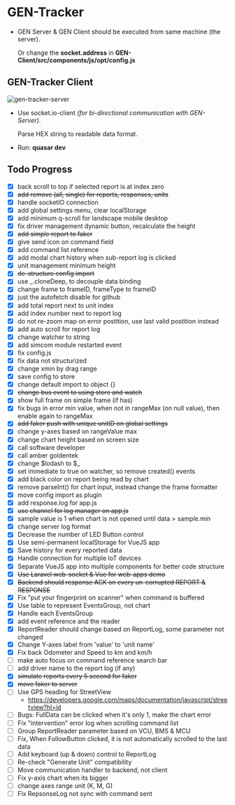 # GEN-Tracker

- GEN Server & GEN Client should be executed from same machine (the server).

  Or change the **socket.address** in **GEN-Client/src/components/js/opt/config.js**

## GEN-Tracker Client

![gen-tracker-server](gen-tracker-2020-02-05_10.51.37.gif)

- Use socket.io-client _(for bi-directional communication with GEN-Server)_.

  Parse HEX string to readable data format.

- Run: **quasar dev**

## Todo Progress

- [x] back scroll to top if selected report is at index zero
- [x] ~~add remove (all, single) for reports, responses, units~~
- [x] handle socketIO connection
- [x] add global settings menu, clear localStorage
- [x] add minimum q-scroll for landscape mobile desktop
- [x] fix driver management dynamic button, recalculate the height
- [x] ~~add simple report to faker~~
- [x] give send icon on command field
- [x] add command list reference
- [x] add modal chart history when sub-report log is clicked
- [x] unit management minimum height
- [x] ~~de-structure config import~~
- [x] use \_.cloneDeep, to decouple data binding
- [x] change frame to frameID, frameType to frameID
- [x] just the autofetch disable for github
- [x] add total report next to unit index
- [x] add index number next to report log
- [x] do not re-zoom map on error postition, use last valid postition instead
- [x] add auto scroll for report log
- [x] change watcher to string
- [x] add simcom module restarted event
- [x] fix config.js
- [x] fix data not structurized
- [x] change xmin by drag range
- [x] save config to store
- [x] change default import to object {}
- [x] ~~change bus event to using store and watch~~
- [x] show full frame on simple frame (if has)
- [x] fix bugs in error min value, when not in rangeMax (on null value), then enable again to rangeMax
- [x] ~~add faker push with unique unitID on global settings~~
- [x] change y-axes based on rangeValue max
- [x] change chart height based on screen size
- [x] call software developer
- [x] call amber goldentek
- [x] change $lodash to $\_
- [x] set immediate to true on watcher, so remove created() events
- [x] add black color on report being read by chart
- [x] remove parseInt() for chart input, instead change the frame formatter
- [x] move config import as plugin
- [x] add response.log for app.js
- [x] ~~use channel for log manager on app.js~~
- [x] sample value is 1 when chart is not opened until data > sample.min
- [x] change server log format
- [x] Decrease the number of LED Button control
- [x] Use semi-permanent localStorage for VueJS app
- [x] Save history for every reported data
- [x] Handle connection for multiple IoT devices
- [x] Separate VueJS app into multiple components for better code structure
- [x] ~~Use Laravel web-socket & Vue for web-apps demo~~
- [x] ~~Backend should response ACK on every un-corrupted REPORT & RESPONSE~~
- [x] Fix "put your fingerprint on scanner" when command is buffered
- [x] Use table to represent EventsGroup, not chart
- [x] Handle each EventsGroup
- [x] add event reference and the reader
- [x] ReportReader should change based on ReportLog, some parameter not changed
- [x] Change Y-axes label from 'value' to 'unit name'
- [x] Fix back Odometer and Speed to km and km/h
- [ ] make auto focus on command reference search bar
- [ ] add driver name to the report log (if any)
- [x] ~~simulate reports every 5 second for faker~~
- [x] ~~move faker to server~~
- [ ] Use GPS heading for StreetView
  - <https://developers.google.com/maps/documentation/javascript/streetview?hl=id>
- [ ] Bugs: FullData can be clicked when it's only 1, make the chart error
- [ ] Fix "intervention" error log when scrolling command list
- [ ] Group ReportReader parameter based on VCU, BMS & MCU
- [ ] Fix, When FollowButton clicked, it is not automatically scrolled to the last data
- [ ] Add keyboard (up & down) control to ReportLog
- [ ] Re-check "Generate Unit" compatibility
- [ ] Move communication handler to backend, not client
- [ ] Fix y-axis chart when its bigger
- [ ] change axes range unit (K, M, G)
- [ ] Fix RepsonseLog not sync with command sent
